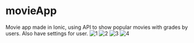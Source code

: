 # movieApp
Movie app made in Ionic, using API  to show popular movies with grades by users. Also have settings for user.
![1](https://github.com/donMakrel/movieApp/assets/73997770/a74666fd-85db-4d59-92f1-25b21ba72a8f)
![2](https://github.com/donMakrel/movieApp/assets/73997770/ee1869cf-58f3-4809-b912-344965763900)
![3](https://github.com/donMakrel/movieApp/assets/73997770/8394d20f-ba16-4b60-8eb3-402bdce73553)
![4](https://github.com/donMakrel/movieApp/assets/73997770/9df998b1-daa0-4652-991d-ac756d5abba6)


